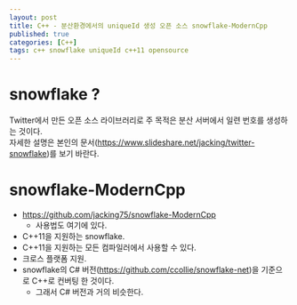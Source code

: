 ```yaml
---
layout: post
title: C++ - 분산환경에서의 uniqueId 생성 오픈 소스 snowflake-ModernCpp 
published: true
categories: [C++]
tags: c++ snowflake uniqueId c++11 opensource
---
```

# snowflake ?  
Twitter에서 만든 오픈 소스 라이브러리로 주 목적은 분산 서버에서 일련 번호를 생성하는 것이다.  
자세한 설명은 본인의 문서(https://www.slideshare.net/jacking/twitter-snowflake)를 보기 바란다.  
  
  
# snowflake-ModernCpp
- https://github.com/jacking75/snowflake-ModernCpp  
    - 사용법도 여기에 있다.
- C++11을 지원하는 snowflake.
- C++11을 지원하는 모든 컴파일러에서 사용할 수 있다.
- 크로스 플랫폼 지원.
- snowflake의 C# 버전(https://github.com/ccollie/snowflake-net)을 기준으로 C++로 컨버팅 한 것이다.
    - 그래서 C# 버전과 거의 비슷한다.  
  